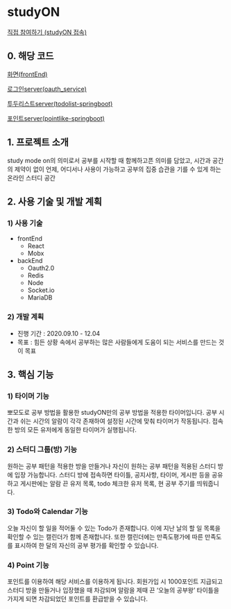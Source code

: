 # studyON

[직접 참여하기 (studyON 접속)](https://gpwltl.github.io/)

## 0. 해당 코드 
[화면(frontEnd)](https://github.com/TeamTMTB/studyON_fe)

[로그인server(oauth_service)](https://github.com/TeamTMTB/Oauth_Service)

[투두리스트server(todolist-springboot)](https://github.com/TeamTMTB/StudyOn-todolist-springboot)

[포인트server(pointlike-springboot)](https://github.com/TeamTMTB/StudyOn-pointlike-springboot)


## 1. 프로젝트 소개
study mode on의 의미로서 공부를 시작할 때 함께하고픈 의미를 담았고, 시간과 공간의 제약이 없이 언제, 어디서나 사용이 가능하고 공부의 집중 습관을 기를 수 있게 하는 온라인 스터디 공간

## 2. 사용 기술 및 개발 계획
### 1) 사용 기술
- frontEnd
  - React
  - Mobx
- backEnd
  - Oauth2.0
  - Redis
  - Node
  - Socket.io
  - MariaDB

### 2) 개발 계획
- 진행 기간 : 2020.09.10 - 12.04
- 목표 : 힘든 상황 속에서 공부하는 많은 사람들에게 도움이 되는 서비스를 만드는 것이 목표

## 3. 핵심 기능
### 1) 타이머 기능
뽀모도로 공부 방법을 활용한 studyON만의 공부 방법을 적용한 타이머입니다. 공부 시간과 쉬는 시간의 알람이 각각 존재하여 설정된 시간에 맞춰 타이머가 작동됩니다. 접속한 방의 모든 유저에게 동일한 타이머가 실행됩니다. 

### 2) 스터디 그룹(방) 기능
 원하는 공부 패턴을 적용한 방을 만들거나 자신이 원하는 공부 패턴을 적용된 스터디 방에 입장 가능합니다. 스터디 방에 접속하면 타이틀, 공지사항, 타이머, 게시판 등을 공유하고 게시판에는 알람 끈 유저 목록, todo 체크한 유저 목록, 현 공부 주기를 띄워줍니다. 

### 3) Todo와 Calendar 기능
 오늘 자신이 할 일을 적어둘 수 있는 Todo가 존재합니다. 이에 지난 날의 할 일 목록을 확인할 수 있는 캘린더가 함께 존재합니다. 또한 캘린더에는 만족도평가에 따른 만족도를 표시하여 한 달의 자신의 공부 평가를 확인할 수 있습니다. 

### 4) Point 기능
 포인트를 이용하여 해당 서비스를 이용하게 됩니다. 회원가입 시 1000포인트 지급되고 스터디 방을 만들거나 입장했을 때 차감되며 알람을 제때 끈 ‘오늘의 공부왕’ 타이틀을 가지게 되면 차감되었던 포인트를 환급받을 수 있습니다. 


